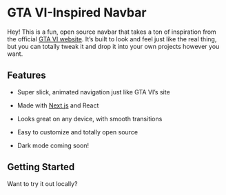 # GTA VI-Inspired Navbar

Hey! This is a fun, open source navbar that takes a ton of inspiration from the official [GTA VI website](https://www.rockstargames.com/gta6/). It’s built to look and feel just like the real thing, but you can totally tweak it and drop it into your own projects however you want.

## Features

- Super slick, animated navigation just like GTA VI’s site
- Made with [Next.js](https://nextjs.org) and React
- Looks great on any device, with smooth transitions
- Easy to customize and totally open source

- Dark mode coming soon!

## Getting Started

Want to try it out locally?
